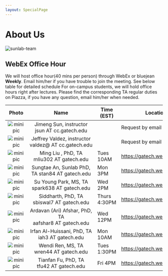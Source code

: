 ```yaml
---
layout: SpecialPage
---
```

# About Us

<!--[sunlab-team](images/avatar/aboutus.jpg "Sunlab team")-->

![sunlab-team](images/avatar/aboutus.jpg "Sunlab team")

## WebEx Office Hour

We will host office hour(40 mins per person) through WebEx or bluejean **Weekly**. Email him/her if you have trouble to join the meeting. See below table for detailed schedule
For on-campus students, we will hold office hours right after lectures. Please find the corresponding TA regular duties on Piazza, if you have any question, email him/her when needed.

| Photo| Name|Time (EST)             | Location or Web Link |
| :-------------: | :-------------: | ---------------- | --------------------------------------------------------------------------------------|
|![minipic](images/avatar/Jimeng.png)   |  Jimeng Sun, instructor jsun<span style="display:none">hello</span>&nbsp;AT<span style="display:none">world</span>&nbsp;cc.gatech.edu     |      |       Request by email         |
|![minipic](images/avatar/jeff.jpg)   |  Jeffrey Valdez, instructor valdez@<span style="display:none">hello</span>&nbsp;AT<span style="display:none">world</span>&nbsp;cc.gatech.edu     |      |       Request by email         |
|![minipic](images/avatar/MingLiu.jpg) | Ming Liu , PhD,  TA mliu302<span style="display:none">hello</span>&nbsp;AT<span style="display:none">world</span>&nbsp;gatech.edu| Tues 10AM |<https://gatech.webex.com/meet/mliu302>
|![minipic](images/avatar/SungtaeAn.jpg) | Sungtae An, Sunlab PhD,  TA  stan84<span style="display:none">hello</span>&nbsp;AT<span style="display:none">world</span>&nbsp;gatech.edu| Mon 3PM | <https://gatech.webex.com/meet/san37>
|![minipic](images/avatar/park32.jpg) | Su Young Park, MS, TA spark638<span style="display:none">hello</span>&nbsp;AT<span style="display:none">world</span>&nbsp;gatech.edu| Wed 2PM | <https://gatech.webex.com/meet/spark638>
|![minipic](images/avatar/siddharth.png) | Siddharth, PhD,  TA sbiswal7<span style="display:none">hello</span>&nbsp;AT<span style="display:none">world</span>&nbsp;gatech.edu| Thurs 4:30PM | <https://gatech.webex.com/join/sbiswal7>
|![minipic](images/avatar/Ari.jpg) | Ardavan (Ari) Afshar, PhD, TA aafshar8<span style="display:none">hello</span>&nbsp;AT<span style="display:none">world</span>&nbsp;gatech.edu| Wed 12PM | <https://gatech.webex.com/meet/aafshar8>
|![minipic](images/avatar/Irfan.jpg) | Irfan Al-Huissani, PhD, TA iah3<span style="display:none">hello</span>&nbsp;AT<span style="display:none">world</span>&nbsp;gatech.edu| Mon 10AM | <https://gatech.webex.com/meet/iah3>
|![minipic](images/avatar/wendi.jpg) | Wendi Ren, MS, TA wren44<span style="display:none">hello</span>&nbsp;AT<span style="display:none">world</span>&nbsp;gatech.edu| Tues 1:30PM | <https://gatech.webex.com/meet/wren44>
|![minipic](images/avatar/tianfan1.jpg) | Tianfan Fu, PhD, TA tfu42<span style="display:none">hello</span>&nbsp;AT<span style="display:none">world</span>&nbsp;gatech.edu| Fri 4PM | <https://gatech.webex.com/meet/tfu42>



